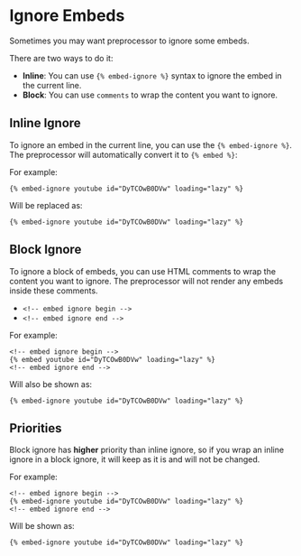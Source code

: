 # Ignore Embeds

Sometimes you may want preprocessor to ignore some embeds.

There are two ways to do it:

<!-- embed ignore begin -->

- **Inline**: You can use `{% embed-ignore %}` syntax to ignore the embed in the current line.
- **Block**: You can use `comments` to wrap the content you want to ignore.

## Inline Ignore

To ignore an embed in the current line, you can use the `{% embed-ignore %}`. The preprocessor will automatically convert it to `{% embed %}`:

For example:

```text
{% embed-ignore youtube id="DyTCOwB0DVw" loading="lazy" %}
```

<!-- embed ignore end -->

Will be replaced as:

```text
{% embed-ignore youtube id="DyTCOwB0DVw" loading="lazy" %}
```

## Block Ignore

To ignore a block of embeds, you can use HTML comments to wrap the content you want to ignore. The preprocessor will not render any embeds inside these comments.

- `<!-- embed ignore begin -->`
- `<!-- embed ignore end -->`

For example:

```text
<!-- embed ignore begin -->
{% embed youtube id="DyTCOwB0DVw" loading="lazy" %}
<!-- embed ignore end -->
```

Will also be shown as:

```text
{% embed-ignore youtube id="DyTCOwB0DVw" loading="lazy" %}
```

## Priorities

Block ignore has **higher** priority than inline ignore, so if you wrap an inline ignore in a block ignore, it will keep as it is and will not be changed.

For example:

```text
<!-- embed ignore begin -->
{% embed-ignore youtube id="DyTCOwB0DVw" loading="lazy" %}
<!-- embed ignore end -->
```

Will be shown as:

<!-- embed ignore begin -->

```text
{% embed-ignore youtube id="DyTCOwB0DVw" loading="lazy" %}
```

<!-- embed ignore end -->
